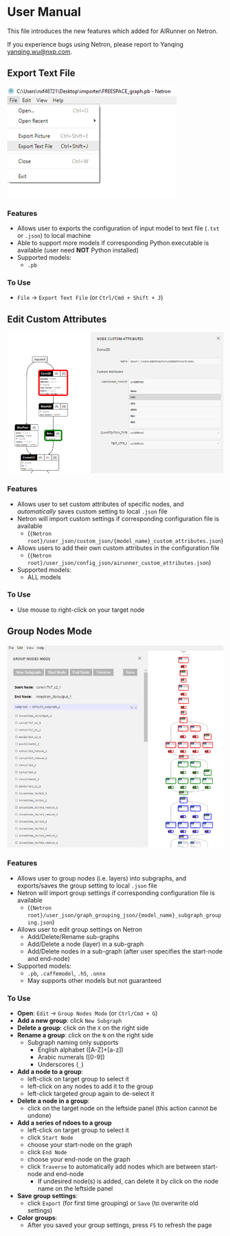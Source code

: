 # User Manual
This file introduces the new features which added for AIRunner on Netron.

If you experience bugs using Netron, please report to Yanqing <yanqing.wu@nxp.com>.

## Export Text File
![alt text][text_export]

### Features
- Allows user to exports the configuration of input model to text file (`.txt` or `.json`) to local machine
- Able to support more models if corresponding Python executable is available (user need __NOT__ Python installed)
- Supported models:
	- `.pb`

### To Use
- `File` -> `Export Text File` (or `Ctrl/Cmd + Shift + J`)

## Edit Custom Attributes
![alt text][custom_attr]

### Features
- Allows user to set custom attributes of specific nodes, and _automatically_ saves custom setting to local `.json` file
- Netron will import custom settings if corresponding configuration file is available
	- (`{Netron root}/user_json/custom_json/{model_name}_custom_attributes.json`)
- Allows users to add their own custom attributes in the configuration file
	- (`{Netron root}/user_json/config_json/airunner_custom_attributes.json`)
- Supported models:
	- ALL models

### To Use
- Use mouse to right-click on your target node

## Group Nodes Mode
![alt text][group_node_mode]

### Features
- Allows user to group nodes (i.e. layers) into subgraphs, and exports/saves the group setting to local `.json` file
- Netron will import group settings if corresponding configuration file is available
	- (`{Netron root}/user_json/graph_grouping_json/{model_name}_subgraph_grouping.json`)
- Allows user to edit group settings on Netron
	- Add/Delete/Rename sub-graphs
	- Add/Delete a node (layer) in a sub-graph
	- Add/Delete nodes in a sub-graph (after user specifies the start-node and end-node)
- Supported models:
	- `.pb`, `.caffemodel`, `.h5`, `.onnx`
	- May supports other models but not guaranteed

### To Use
- __Open__: `Edit` -> `Group Nodes Mode` (or `Ctrl/Cmd + G`)
- __Add a new group__: click `New Subgraph`
- __Delete a group__: click on the `X` on the right side
- __Rename a group__: click on the `N` on the right side
	- Subgraph naming only supports
		- English alphabet ([A-Z]+[a-z])
		- Arabic numerals ([0-9])
		- Underscores (`_`)
- __Add a node to a group__: 
	- left-click on target group to select it
	- left-click on any nodes to add it to the group
	- left-click targeted group again to de-select it
- __Delete a node in a group__:
	- click on the target node on the leftside panel (this action cannot be undone)
- __Add a series of ndoes to a group__
	- left-click on target group to select it
	- click `Start Node`
	- choose your start-node on the graph
	- click `End Node`
	- choose your end-node on the graph
	- click `Traverse` to automatically add nodes which are between start-node and end-node
		- If undesired node(s) is added, can delete it by click on the node name on the leftside panel
- __Save group settings__:
	- click `Export` (for first time grouping) or `Save` (to overwrite old settings)
- __Color groups__:
	- After you saved your group settings, press `F5` to refresh the page

[text_export]: media/user_manual/text_export.PNG "Export Text File"
[custom_attr]: media/user_manual/node_right_click.PNG "Edit Node Custom Attributes (Right-click Node)"
[group_node_mode]: media/user_manual/subgraph_2.PNG "Group Node Mode"